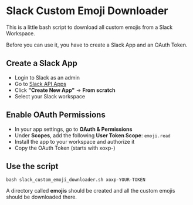 # Slack Custom Emoji Downloader

This is a little bash script to download all custom emojis from a Slack Workspace.

Before you can use it, you have to create a Slack App and an OAuth Token.

## Create a Slack App

- Login to Slack as an admin
- Go to [Slack API Apps](https://api.slack.com/apps)
- Click **"Create New App"** → **From scratch**
- Select your Slack workspace

## Enable OAuth Permissions

- In your app settings, go to **OAuth & Permissions**
- Under **Scopes**, add the following **User Token Scope**: `emoji.read`
- Install the app to your workspace and authorize it
- Copy the OAuth Token (starts with xoxp-)

## Use the script

```bash slack_custom_emoji_downloader.sh xoxp-YOUR-TOKEN```

A directory called **emojis** should be created and all the custom emojis should be downloaded there.
